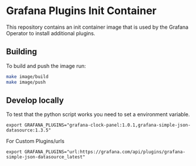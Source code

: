# Grafana Plugins Init Container

This repository contains an init container image that is used by the Grafana Operator to install additional plugins.

## Building

To build and push the image run:

```sh
make image/build
make image/push
```

## Develop locally

To test that the python script works you need to set a environment variable.

```shell
export GRAFANA_PLUGINS="grafana-clock-panel:1.0.1,grafana-simple-json-datasource:1.3.5"
```

For Custom Plugins/urls

```shell
export GRAFANA_PLUGINS="url:https://grafana.com/api/plugins/grafana-simple-json-datasource_latest"
```
